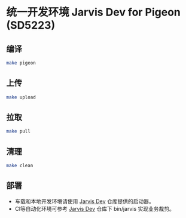 # 统一开发环境 Jarvis Dev for Pigeon (SD5223)

## 编译

```bash
make pigeon
```

## 上传

```bash
make upload
```

## 拉取

```bash
make pull
```

## 清理

```bash
make clean
```

## 部署

* 车载和本地开发环境请使用 [Jarvis Dev](https://gitlab.sg.cambricon.com/jarvis-auto/jarvis-dev) 仓库提供的启动器。
* CI等自动化环境可参考 [Jarvis Dev](https://gitlab.sg.cambricon.com/jarvis-auto/jarvis-dev) 仓库下 bin/jarvis 实现业务裁剪。

